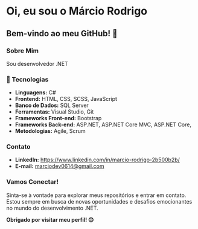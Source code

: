# Oi, eu sou o Márcio Rodrigo

## Bem-vindo ao meu GitHub! 👋

### Sobre Mim
Sou desenvolvedor .NET

### 🚀 Tecnologias
- **Linguagens:** C#
- **Frontend:** HTML, CSS, SCSS, JavaScript
- **Banco de Dados:** SQL Server
- **Ferramentas:** Visual Studio, Git
- **Frameworks Front-end:** Bootstrap
- **Frameworks Back-end:** ASP.NET, ASP.NET Core MVC, ASP.NET Core, 
- **Metodologias:** Agile, Scrum

### Contato
- **LinkedIn:** https://www.linkedin.com/in/marcio-rodrigo-2b500b2b/
- **E-mail:** marciodev0614@gmail.com

### Vamos Conectar!
Sinta-se à vontade para explorar meus repositórios e entrar em contato. Estou sempre em busca de novas oportunidades e desafios emocionantes no mundo do desenvolvimento .NET.

**Obrigado por visitar meu perfil! 😊**
